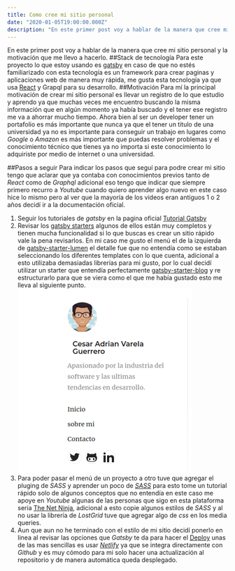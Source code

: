 ```yaml
---
title: Como cree mi sitio personal
date: "2020-01-05T19:00:00.000Z"
description: "En este primer post voy a hablar de la manera que cree mi sitio personal y la motivación que me llevo a hacerlo"
---
```

En este primer post voy a hablar de la manera que cree mi sitio personal y la motivación que me llevo a hacerlo.
##Stack de tecnología
Para este proyecto lo que estoy usando es [gatsby](https://www.gatsbyjs.org/) en caso de que no estés familiarizado con esta tecnología es un framework para crear paginas y aplicaciones web de manera muy rápida, me gusta esta tecnología ya que usa [React](https://reactjs.org/) y Grapql para su desarrollo.
##Motivación
Para mí la principal motivación de crear mi sitio personal es llevar un registro de lo que estudio y aprendo ya que muchas veces me encuentro buscando la misma información que en algún momento ya había buscado y el tener ese registro me va a ahorrar mucho tiempo.
Ahora bien al ser un developer tener un portafolio es más importante que nunca ya que el tener un titulo de una universidad ya no es importante para conseguir un trabajo en lugares como _Google_ o _Amazon_ es más importante que puedas resolver problemas y el conocimiento técnico que tienes ya no importa si este conocimiento lo adquiriste por medio de internet o una universidad.

##Pasos a seguir
Para indicar los pasos que seguí para podre crear mi sitio tengo que aclarar que ya contaba con conocimientos previos tanto de _React_ como de _Graphql_ adicional eso tengo que indicar que siempre primero recurro a _Youtube_ cuando quiero aprender algo nuevo en este caso hice lo mismo pero al ver que la mayoría de los videos eran antiguos 1 o 2 años decidí ir a la documentación oficial.
1. Seguir los tutoriales de _gatsby_ en la pagina oficial [Tutorial Gatsby](https://www.gatsbyjs.org/tutorial/)
2. Revisar los [gatsby starters](https://www.gatsbyjs.org/starters/?v=2) algunos de ellos están muy completos y tienen mucha funcionalidad si lo que buscas es crear un sitio rápido vale la pena revisarlos. En mi caso me gusto el menú el de la izquierda de [gatsby-starter-lumen](https://www.gatsbyjs.org/starters/alxshelepenok/gatsby-starter-lumen/) el detalle fue que no entendía como se estaban seleccionando los diferentes templates con lo que cuenta, adicional a esto utilizaba demasiadas librerías para mi gusto, por lo cual decidí utilizar un starter que entendía perfectamente [gatsby-starter-blog](https://www.gatsbyjs.org/starters/gatsbyjs/gatsby-starter-blog/) y re estructurarlo para que se viera como el que me había gustado esto me lleva al siguiente punto.
![Menú](./menu.png)
3. Para poder pasar el menú de un proyecto a otro tuve que agregar el pluging de _SASS_ y aprender un poco de [_SASS_](https://www.youtube.com/watch?v=St5B7hnMLjg&list=PL4cUxeGkcC9iEwigam3gTjU_7IA3W2WZA) para esto tome un tutorial rápido solo de algunos conceptos que no entendía en este caso me apoye en _Youtube_ algunas de las personas que sigo en esta plataforma seria [The Net Ninja](https://www.youtube.com/channel/UCW5YeuERMmlnqo4oq8vwUpg), adicional a esto copie algunos estilos de _SASS_ y al no usar la librería de _LostGrid_ tuve que agregar algo de _css_ en los media queries.  
4. Aun que aun no he terminado con el estilo de mi sitio decidí ponerlo en linea al revisar las opciones que _Gatsby_ te da para hacer el [Deploy](https://www.gatsbyjs.org/docs/deploying-and-hosting/) unas de las mas sencillas es usar [_Netlify_](https://www.netlify.com/) ya que se integra directamente con _Github_ y es muy cómodo para mi solo hacer una actualización al repositorio y de manera automática queda desplegado.
